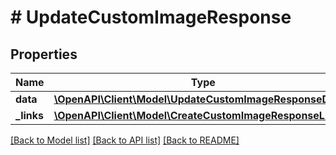 # # UpdateCustomImageResponse

## Properties

Name | Type | Description | Notes
------------ | ------------- | ------------- | -------------
**data** | [**\OpenAPI\Client\Model\UpdateCustomImageResponseData[]**](UpdateCustomImageResponseData.md) |  |
**_links** | [**\OpenAPI\Client\Model\CreateCustomImageResponseLinks**](CreateCustomImageResponseLinks.md) |  |

[[Back to Model list]](../../README.md#models) [[Back to API list]](../../README.md#endpoints) [[Back to README]](../../README.md)
